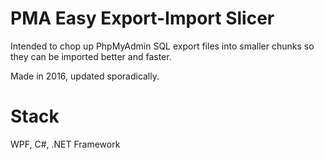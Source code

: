 # PMA Easy Export-Import Slicer
Intended to chop up PhpMyAdmin SQL export files into smaller chunks so they can be imported better and faster.

Made in 2016, updated sporadically.

# Stack
WPF, C#, .NET Framework
